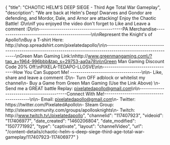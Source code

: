 {
    "title": "CHAOTIC HELM'S DEEP SIEGE -  Third Age Total War Gameplay",
    "description": "We are back at Helm's Deep!  Dwarves and Gondor are defending, and Mordor, Dale, and Arnor are attacking!  Enjoy the Chaotic Battle! :D\n\nIf you enjoyed the video don't forget to Like and Leave a comment :D\n\n-----------------------------------------PA Merchandise----------------------------------------------\n\nRepresent the Knight's of Apollo!\nBuy a T-shirt Here: http:\/\/shop.spreadshirt.com\/pixelatedapollo\/\n\n---------------------------------------------------------------------------------------------------------------\nGreen Man Gaming Link:\nhttp:\/\/www.greenmangaming.com\/?tap_a=1964-996bbb&tap_s=29753-aa0a78\n\nGreen Man Gaming Discount Code 20% Off:\nPIXELA-TEDAPO-LLOSVE\n\n----------------------------------How You Can Support Me! -----------------------------------\n\n- Like, share and leave a comment :D\n- Turn OFF adblock or whitelist my channel\n- Buy a Game from Green Man Gaming (Use the Link Above) \n- Send me a GREAT battle Replay: pixelatedapollo@gmail.com\n\n------------------------------------------Connect With Me!-----------------------------------------\n\n- Email: pixelatedapollo@gmail.com\n- Twitter: https:\/\/twitter.com\/PixelatedApollo\n- Steam Group:  http:\/\/steamcommunity.com\/groups\/apollosknights\n- Twitch: http:\/\/www.twitch.tv\/pixelatedapollo",
    "channelid": "117407923",
    "videoid": "117406977",
    "date_created": "1460206804",
    "date_modified": "1507771992",
    "type": "captivate",
    "layout": "channelVideo",
    "url": "\/content-details\/chaotic-helm-s-deep-siege-third-age-total-war-gameplay\/117407923-117406977"
}